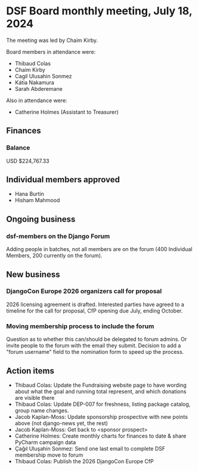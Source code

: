# DSF Board monthly meeting, July 18, 2024

The meeting was led by Chaim Kirby.

Board members in attendance were:

- Thibaud Colas
- Chaim Kirby
- Cagil Ulusahin Sonmez
- Kátia Nakamura
- Sarah Abderemane

Also in attendance were:

- Catherine Holmes (Assistant to Treasurer)

## Finances

### Balance

USD $224,767.33

## Individual members approved

- Hana Burtin
- Hisham Mahmood

## Ongoing business

### dsf-members on the Django Forum

Adding people in batches, not all members are on the forum (400 Individual Members, 200 currently on the forum).

## New business

### DjangoCon Europe 2026 organizers call for proposal

2026 licensing agreement is drafted. Interested parties have agreed to a timeline for the call for proposal, CfP opening due July, ending October.

### Moving membership process to include the forum

Question as to whether this can/should be delegated to forum admins. Or invite people to the forum with the email they submit. Decision to add a "forum username" field to the nomination form to speed up the process.

## Action items

- Thibaud Colas: Update the Fundraising website page to have wording about what the goal and running total represent, and which donations are visible there
- Thibaud Colas: Update DEP-007 for freshness, listing package catalog, group name changes.
- Jacob Kaplan-Moss: Update sponsorship prospective with new points above (not django-news yet, the rest)
- Jacob Kaplan-Moss: Get back to &lt;sponsor prospect&gt;
- Catherine Holmes: Create monthly charts for finances to date & share PyCharm campaign data
- Çağıl Uluşahin Sonmez: Send one last email to complete DSF membership move to forum
- Thibaud Colas: Publish the 2026 DjangoCon Europe CfP
